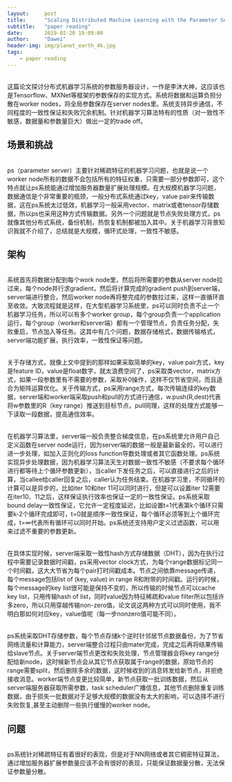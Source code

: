 ```yaml
---
layout:     post
title:      "Scaling Distributed Machine Learning with the Parameter Server"
subtitle:   "paper reading"
date:       2019-02-20 19:09:00
author:     "Dawei"
header-img: img/planet_earth_4k.jpg
tags:
    - paper reading
---
```


<br>这篇论文探讨分布式机器学习系统的参数服务器设计，一作是李沐大神，这应该也是Tensorflow、MXNet等框架的参数保存的实现方式。系统将数据和运算负担分散在worker nodes，将全局参数保存在server nodes里。系统支持异步通信，不同程度的一致性保证和失败冗余机制。针对机器学习算法特有的性质（对一致性不敏感，数据量和参数量巨大）做出一定的trade off。<br/>

## 场景和挑战
<br>ps（parameter server）主要针对稀疏特征的机器学习问题，也就是说一个worker node所有的数据不会包括所有的特征权重，只需要一部分参数即可，这个特点就让ps系统能通过增加服务器数量扩展处理规模。在大规模机器学习问题，数据通信是个非常重要的瓶颈，一般分布式系统通过key，value pair来传输数据，这在ps系统太过低效，机器学习一般采用vector、matrix或者tensor存储数据，所以ps也采用这种方式传输数据。另外一个问题就是节点失败处理方式，ps就像其他分布式系统，备份机制，热恢复机制都被加入其中。关于机器学习背景知识我就不介绍了，总结就是大规模，循环式处理，一致性不敏感。<br/>

## 架构
<br>系统首先将数据分配到每个work node里，然后将所需要的参数从server node拉过来，每个node并行求gradient，然后将计算完成的gradient push到server端，server端进行整合，然后worker node再将整完成的参数拉过来，这样一直循环直至收敛。大致流程就是这样，在大型机器学习系统里，ps可以同时负责不止一个机器学习任务，所以可以有多个worker group，每个group负责一个application运行，每个group（worker和server端）都有一个管理节点，负责任务分配，失败重启，节点加入等任务。这其中有几个问题，数据存储格式，数据传输格式，server端功能扩展，执行效率，一致性保证等问题。<br/>

<br>关于存储方式，就像上文中提到的那样如果采取简单的key，value pair方式，key是feature ID，value是float数字，就太浪费空间了，ps采取类vector，matrix方式，如果一段参数里有不需要的参数，采取补0操作，这样不仅节省空间，而且适合为矩阵运算优化。关于传输方式，ps采用range方式，每次传输连续的key数据，server端和worker端采取push和pull的方式进行通信，w.push(R,dest)代表将w参数里的R（key range）推送到目标节点，pull同理，这样的处理方式能够一下读取一段数据，提高通信效率。<br/>

<br>在机器学习算法里，server端一般负责整合梯度信息，在ps系统里允许用户自己定义函数在server node运行，因为server端的数据一般是最新最全的，可以进行进一步处理，如加入正则化的loss function导数处理或者其它函数处理。ps系统实现异步处理数据，因为机器学习算法天生对数据一致性不敏感（不要求每个循环进行都等待上个循环参数更新），当caller下发任务之后，可以直接进行之后的计算，当callee给caller回复之后，caller认为任务结束。在机器学习里，不同循环的计算可以是异步的，比如iter 10和iter 11可以同时进行，但是可以设置iter 12需要在iter10、11之后，这样保证执行效率也保证一定的一致性保证。ps系统采取bound delay一致性保证，它允许一定程度延迟，比如设置t=1代表第k个循环只需要k-2个循环完成即可，t=0就是顺序一致性保证，每个循环必须等到上个循环完成，t=∞代表所有循环可以同时开始。ps系统还支持用户定义过滤函数，可以用来过滤不重要的参数更新。<br/>

<br>在具体实现时候，server端采取一致性hash方式存储数据（DHT），因为在执行过程中需要记录数据时间戳，ps采用vector clock方式，为每个range数据标记同一个时间戳，这大大节省为每个pair打时间戳成本。节点之间依靠message传递，每个message包括list of (key, value) in range R和附带的时间戳。运行的时候，每个message的key list很可能是保持不变的，所以传输的时候节点可以cache key list，只用传输hash of list，同时value因为特征稀疏和value filter所以包括许多zero，所以只用穿越传输non-zero值，论文说这两种方式可以同时使用，我不明白那如何对应key，value值呢（每一步nonzero值可能不同）。<br/>

<br>ps系统采取DHT存储参数，每个节点存储k个逆时针邻居节点数据备份，为了节省网络流量和计算能力，server端整合过程只由mater完成，完成之后再将结果传输给slave节点。关于server端节点更改和失败处理，节点管理器会将key range分配给新node，这时候新节点会从其它节点获取属于range的数据，原始节点的range需要split，然后删除多余的数据，这时候收到的消息转发给新节点，并拒绝接收消息。worker端节点变更比较简单，新节点获取一批训练数据，然后从server端服务器获取所需参数，task scheduler广播信息，其他节点删除重复训练数据，由于损失一批数据对于足够大规模的数据没有太大的影响，可以选择不进行失败恢复,甚至主动删除一些执行缓慢的worker node。<br/>

## 问题
<br>ps系统针对稀疏特征有着很好的表现，但是对于NN网络或者其它稠密特征算法，通过增加服务器扩展参数量应该不会有很好的表现，只能保证数据量分散，无法保证参数量分散。<br/>
